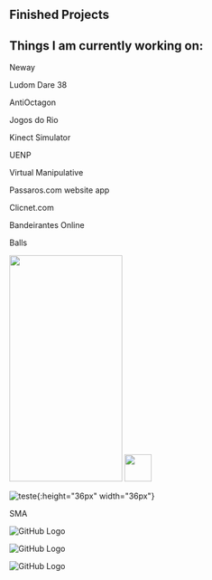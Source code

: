 ## Finished Projects
## Things I am currently working on:

Neway

Ludom Dare 38

AntiOctagon

Jogos do Rio

Kinect Simulator

UENP

Virtual Manipulative

Passaros.com
  website
  app
  
Clicnet.com

Bandeirantes Online

Balls

<img src="/images/octa1.PNG" width="200" height="400" />
<img src="url.to/balls2.gif"  height="48" width="48" >

![teste](/images/sma1.webp){:height="36px" width="36px"}

SMA

![GitHub Logo](/images/sma1.webp)

![GitHub Logo](/images/sma2.webp)

![GitHub Logo](/images/sma3.webp)

